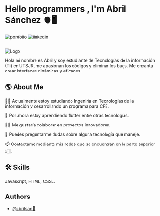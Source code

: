 
# Hello programmers , I'm Abril Sánchez 🫀🖥️

[![portfolio](https://img.shields.io/badge/my_portfolio-000?style=for-the-badge&logo=ko-fi&logoColor=white)](https://abril12sanchez.github.io/)
[![linkedin](https://img.shields.io/badge/linkedin-0A66C2?style=for-the-badge&logo=linkedin&logoColor=white)](https://www.linkedin.com/in/abrilsanchez12)


## 
![Logo](https://github.com/Abril12Sanchez/Abril12Sanchez/assets/137373616/1d59da3e-ea0f-41d0-ba47-f0939ae40b79)

Hola mi nombre es Abril y soy estudiante de Tecnologías de la información (TI) en UTSJR, me apasionan los códigos y eliminar los bugs. Me encanta crear interfaces dinámicas y eficaces. 

## 🌎 About Me

👩‍💻 Actualmente estoy estudiando Ingeniría en Tecnologías de la información y desarrollando un programa para CFE. 

🧠 Por ahora estoy aprendiendo flutter entre otras tecnologías. 

👯‍♀️ Me gustaría colaborar en proyectos innovadores.

💬 Puedes preguntarme dudas sobre alguna tecnología que maneje. 

📫 Contactame mediante mis redes que se encuentran en la parte superior 👆🏼. 






## 🛠 Skills
Javascript, HTML, CSS...


## Authors

- [@abrilsan🩶](https://github.com/Abril12Sanchez)

